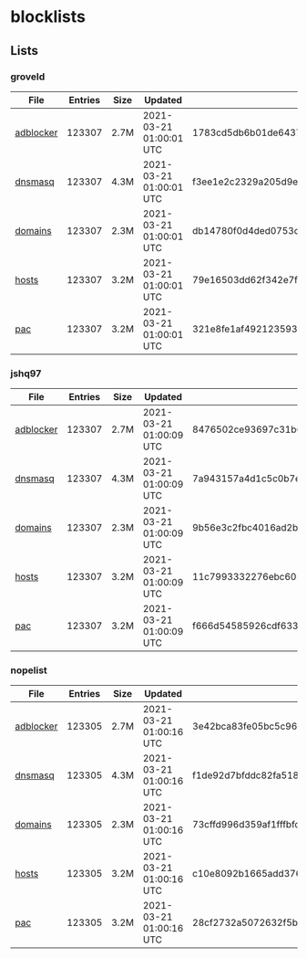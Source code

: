 # blocklists

## Lists

### groveld

|File|Entries|Size|Updated|Hash|
|-|-|-|-|-|
|[adblocker](https://raw.githubusercontent.com/groveld/blocklists/lists/groveld/adblocker.txt)|123307|2.7M|2021-03-21 01:00:01 UTC|1783cd5db6b01de6437d72b307a9bc3baab75b513f55bc2a83606bbc2bebff3e|
|[dnsmasq](https://raw.githubusercontent.com/groveld/blocklists/lists/groveld/dnsmasq.txt)|123307|4.3M|2021-03-21 01:00:01 UTC|f3ee1e2c2329a205d9ed231fd15cd277698120c7280817b0740104ebb6e8fc5e|
|[domains](https://raw.githubusercontent.com/groveld/blocklists/lists/groveld/domains.txt)|123307|2.3M|2021-03-21 01:00:01 UTC|db14780f0d4ded0753ca6bfedaa5d0dccd1960aefb0ebf0f9f82e0cafcdb9e8e|
|[hosts](https://raw.githubusercontent.com/groveld/blocklists/lists/groveld/hosts.txt)|123307|3.2M|2021-03-21 01:00:01 UTC|79e16503dd62f342e7fa83919da9b2b029880573bd5d848cac66545e5ac197d7|
|[pac](https://raw.githubusercontent.com/groveld/blocklists/lists/groveld/pac.txt)|123307|3.2M|2021-03-21 01:00:01 UTC|321e8fe1af492123593a0b1b242979aae50a76c38a065f4fc9feee6e7e1671f8|

### jshq97

|File|Entries|Size|Updated|Hash|
|-|-|-|-|-|
|[adblocker](https://raw.githubusercontent.com/groveld/blocklists/lists/jshq97/adblocker.txt)|123307|2.7M|2021-03-21 01:00:09 UTC|8476502ce93697c31b6ef4879874094c62f1441ff22cc4d58d73f68728e9c4a4|
|[dnsmasq](https://raw.githubusercontent.com/groveld/blocklists/lists/jshq97/dnsmasq.txt)|123307|4.3M|2021-03-21 01:00:09 UTC|7a943157a4d1c5c0b7eae4eb317584b4b50a5c04f6868d3ab37d41252b1cd842|
|[domains](https://raw.githubusercontent.com/groveld/blocklists/lists/jshq97/domains.txt)|123307|2.3M|2021-03-21 01:00:09 UTC|9b56e3c2fbc4016ad2b8f72cf4a9acb4c5dfd181f59a07c29b47f887162b6d2d|
|[hosts](https://raw.githubusercontent.com/groveld/blocklists/lists/jshq97/hosts.txt)|123307|3.2M|2021-03-21 01:00:09 UTC|11c7993332276ebc60204c5043526f19e714b3f95f1bd99607a1614b6eddd339|
|[pac](https://raw.githubusercontent.com/groveld/blocklists/lists/jshq97/pac.txt)|123307|3.2M|2021-03-21 01:00:09 UTC|f666d54585926cdf6335a3f916404899ed3af903d935f81b433afed095d51e32|

### nopelist

|File|Entries|Size|Updated|Hash|
|-|-|-|-|-|
|[adblocker](https://raw.githubusercontent.com/groveld/blocklists/lists/nopelist/adblocker.txt)|123305|2.7M|2021-03-21 01:00:16 UTC|3e42bca83fe05bc5c96b72731607762208cac52e5490fd0b510ca557e6890ddd|
|[dnsmasq](https://raw.githubusercontent.com/groveld/blocklists/lists/nopelist/dnsmasq.txt)|123305|4.3M|2021-03-21 01:00:16 UTC|f1de92d7bfddc82fa5182d6e2f3a41aa45658bea50ebb3745d04ab421f21728c|
|[domains](https://raw.githubusercontent.com/groveld/blocklists/lists/nopelist/domains.txt)|123305|2.3M|2021-03-21 01:00:16 UTC|73cffd996d359af1fffbfc397269eb817063e308ed935a8c447356a21e2c9671|
|[hosts](https://raw.githubusercontent.com/groveld/blocklists/lists/nopelist/hosts.txt)|123305|3.2M|2021-03-21 01:00:16 UTC|c10e8092b1665add376ffcf80857c86d5a7ad8ed1467eda15733d8255887a921|
|[pac](https://raw.githubusercontent.com/groveld/blocklists/lists/nopelist/pac.txt)|123305|3.2M|2021-03-21 01:00:16 UTC|28cf2732a5072632f5bcbdbb335939d5d4bc58717e57a12be157e88ed1ee6410|
